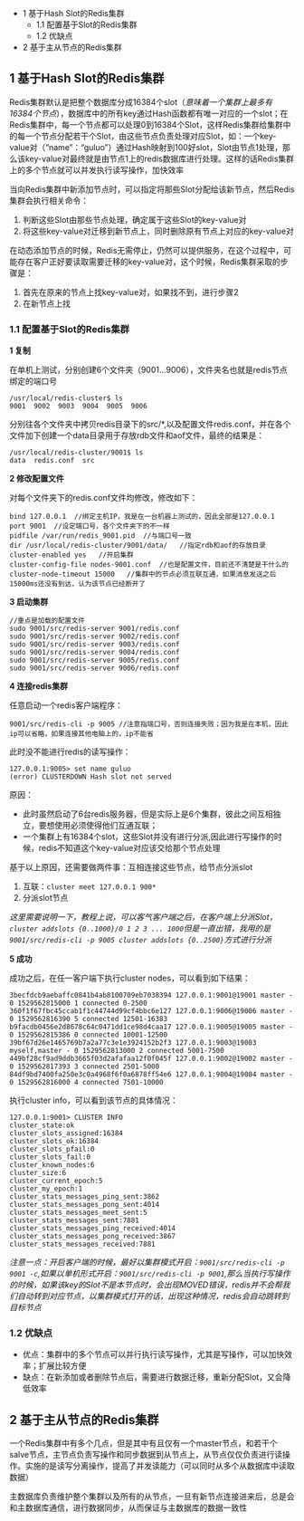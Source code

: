<!-- MarkdownTOC -->

- 1 基于Hash Slot的Redis集群
	- 1.1 配置基于Slot的Redis集群
	- 1.2 优缺点
- 2 基于主从节点的Redis集群

<!-- /MarkdownTOC -->


## 1 基于Hash Slot的Redis集群

Redis集群默认是把整个数据库分成16384个slot（*意味着一个集群上最多有16384个节点*），数据库中的所有key通过Hash函数都有唯一对应的一个slot；在Redis集群中，每一个节点都可以处理0到16384个Slot，这样Redis集群给集群中的每一个节点分配若干个Slot，由这些节点负责处理对应Slot，如：一个key-value对（“name”：“guluo”）通过Hash映射到100好slot，Slot由节点1处理，那么该key-value对最终就是由节点1上的redis数据库进行处理。这样的话Redis集群上的多个节点就可以并发执行读写操作，加快效率

当向Redis集群中新添加节点时，可以指定将那些Slot分配给该新节点，然后Redis集群会执行相关命令：

1. 判断这些Slot由那些节点处理，确定属于这些Slot的key-value对
2. 将这些key-value对迁移到新节点上，同时删除原有节点上对应的key-value对

在动态添加节点的时候，Redis无需停止，仍然可以提供服务，在这个过程中，可能存在客户正好要读取需要迁移的key-value对，这个时候，Redis集群采取的步骤是：

1. 首先在原来的节点上找key-value对，如果找不到，进行步骤2
2. 在新节点上找


### 1.1 配置基于Slot的Redis集群

**1 复制**

在单机上测试，分别创建6个文件夹（9001...9006），文件夹名也就是redis节点绑定的端口号

```
/usr/local/redis-cluster$ ls
9001  9002  9003  9004  9005  9006
```
分别往各个文件夹中拷贝redis目录下的src/\*,以及配置文件redis.conf，并在各个文件加下创建一个data目录用于存放rdb文件和aof文件，最终的结果是：

```
/usr/local/redis-cluster/9001$ ls
data  redis.conf  src
```

**2 修改配置文件**

对每个文件夹下的redis.conf文件均修改，修改如下：

```
bind 127.0.0.1  //绑定主机IP，我是在一台机器上测试的，因此全部是127.0.0.1
port 9001  //设定端口号，各个文件夹下的不一样
pidfile /var/run/redis_9001.pid  //与端口号一致
dir /usr/local/redis-cluster/9001/data/   //指定rdb和aof的存放目录
cluster-enabled yes   //开启集群
cluster-config-file nodes-9001.conf  //也是配置文件，目前还不清楚是干什么的
cluster-node-timeout 15000   //集群中的节点必须互联互通，如果消息发送之后15000ms还没有到达，认为该节点已经断开了
```

**3 启动集群**

```
//重点是加载的配置文件
sudo 9001/src/redis-server 9001/redis.conf
sudo 9001/src/redis-server 9002/redis.conf
sudo 9001/src/redis-server 9003/redis.conf
sudo 9001/src/redis-server 9004/redis.conf
sudo 9001/src/redis-server 9005/redis.conf
sudo 9001/src/redis-server 9006/redis.conf   
```

**4 连接redis集群**

任意启动一个redis客户端程序：

`9001/src/redis-cli -p 9005 //注意指端口号，否则连接失败；因为我是在本机，因此ip可以省略，如果连接其他电脑上的，ip不能省`

此时没不能进行redis的读写操作：
```
127.0.0.1:9005> set name guluo
(error) CLUSTERDOWN Hash slot not served 
```
原因：

- 此时虽然启动了6台redis服务器，但是实际上是6个集群，彼此之间互相独立，要想使用必须使得他们互通互联；
- 一个集群上有16384个slot，这些Slot并没有进行分派,因此进行写操作的时候，redis不知道这个key-value对应该交给那个节点处理

基于以上原因，还需要做两件事：互相连接这些节点，给节点分派slot

1. 互联：`cluster meet 127.0.0.1 900*`
2. 分派slot节点

*这里需要说明一下，教程上说，可以客气客户端之后，在客户端上分派Slot，`cluster addslots {0..1000}/0 1 2 3 ... 1000`但是一直出错，我用的是`9001/src/redis-cli -p 9005 cluster addslots {0..2500}`方式进行分派*

**5 成功**

成功之后，在任一客户端下执行cluster nodes，可以看到如下结果：
```
3becfdcb9aebaffc0841b4ab8100709eb7038394 127.0.0.1:9001@19001 master - 0 1529562815000 1 connected 0-2500
360f1f67fbc45ccab1f1c44744d99cf4bbc6e127 127.0.0.1:9006@19006 master - 0 1529562816390 5 connected 12501-16383
b9facdb0456e2d8678c64c0471dd1ce98d4caa17 127.0.0.1:9005@19005 master - 0 1529562815386 0 connected 10001-12500
39bf67d26e1465769b7a2a77c3e1e3924152b2f3 127.0.0.1:9003@19003 myself,master - 0 1529562813000 2 connected 5001-7500
449bf28cf9ad9ddb3665f03d2afafaa12f0f045f 127.0.0.1:9002@19002 master - 0 1529562817393 3 connected 2501-5000
84df9bd7400fa250e3c0a4968f6f0a6878ff54e6 127.0.0.1:9004@19004 master - 0 1529562816000 4 connected 7501-10000
```
执行cluster info，可以看到该节点的具体情况：
```
127.0.0.1:9001> CLUSTER INFO
cluster_state:ok
cluster_slots_assigned:16384
cluster_slots_ok:16384
cluster_slots_pfail:0
cluster_slots_fail:0
cluster_known_nodes:6
cluster_size:6
cluster_current_epoch:5
cluster_my_epoch:1
cluster_stats_messages_ping_sent:3862
cluster_stats_messages_pong_sent:4014
cluster_stats_messages_meet_sent:5
cluster_stats_messages_sent:7881
cluster_stats_messages_ping_received:4014
cluster_stats_messages_pong_received:3867
cluster_stats_messages_received:7881
```

*注意一点：开启客户端的时候，最好以集群模式开启：`9001/src/redis-cli -p 9001 -c`,如果以单机形式开启：`9001/src/redis-cli -p 9001`,那么当执行写操作的时候，如果该key的Slot不是本节点时，会出现MOVED错误，redis并不会帮我们自动转到对应节点，以集群模式打开的话，出现这种情况，redis会自动跳转到目标节点*





### 1.2 优缺点

- 优点：集群中的多个节点可以并行执行读写操作，尤其是写操作，可以加快效率；扩展比较方便
- 缺点：在新添加或者删除节点后，需要进行数据迁移，重新分配Slot，又会降低效率

## 2 基于主从节点的Redis集群

一个Redis集群中有多个几点，但是其中有且仅有一个master节点，和若干个salve节点，主节点负责写操作和同步数据到从节点上，从节点仅仅负责进行读操作。实施的是读写分离操作，提高了并发读能力（可以同时从多个从数据库中读取数据）

主数据库负责维护整个集群以及所有的从节点，一旦有新节点连接进来后，总是会和主数据库通信，进行数据同步，从而保证与主数据库的数据一致性
